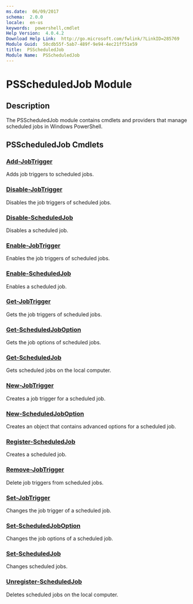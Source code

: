 ```yaml
---
ms.date:  06/09/2017
schema:  2.0.0
locale:  en-us
keywords:  powershell,cmdlet
Help Version:  4.0.4.2
Download Help Link:  http://go.microsoft.com/fwlink/?LinkID=285769
Module Guid:  50cdb55f-5ab7-489f-9e94-4ec21ff51e59
title:  PSScheduledJob
Module Name:  PSScheduledJob
---
```

# PSScheduledJob Module

## Description

The PSScheduledJob module contains cmdlets and providers that manage scheduled jobs in Windows
PowerShell.

## PSScheduledJob Cmdlets

### [Add-JobTrigger](Add-JobTrigger.md)

Adds job triggers to scheduled jobs.

### [Disable-JobTrigger](Disable-JobTrigger.md)

Disables the job triggers of scheduled jobs.

### [Disable-ScheduledJob](Disable-ScheduledJob.md)

Disables a scheduled job.

### [Enable-JobTrigger](Enable-JobTrigger.md)

Enables the job triggers of scheduled jobs.

### [Enable-ScheduledJob](Enable-ScheduledJob.md)

Enables a scheduled job.

### [Get-JobTrigger](Get-JobTrigger.md)

Gets the job triggers of scheduled jobs.

### [Get-ScheduledJobOption](Get-ScheduledJobOption.md)

Gets the job options of scheduled jobs.

### [Get-ScheduledJob](Get-ScheduledJob.md)

Gets scheduled jobs on the local computer.

### [New-JobTrigger](New-JobTrigger.md)

Creates a job trigger for a scheduled job.

### [New-ScheduledJobOption](New-ScheduledJobOption.md)

Creates an object that contains advanced options for a scheduled job.

### [Register-ScheduledJob](Register-ScheduledJob.md)

Creates a scheduled job.

### [Remove-JobTrigger](Remove-JobTrigger.md)

Delete job triggers from scheduled jobs.

### [Set-JobTrigger](Set-JobTrigger.md)

Changes the job trigger of a scheduled job.

### [Set-ScheduledJobOption](Set-ScheduledJobOption.md)

Changes the job options of a scheduled job.

### [Set-ScheduledJob](Set-ScheduledJob.md)

Changes scheduled jobs.

### [Unregister-ScheduledJob](Unregister-ScheduledJob.md)

Deletes scheduled jobs on the local computer.